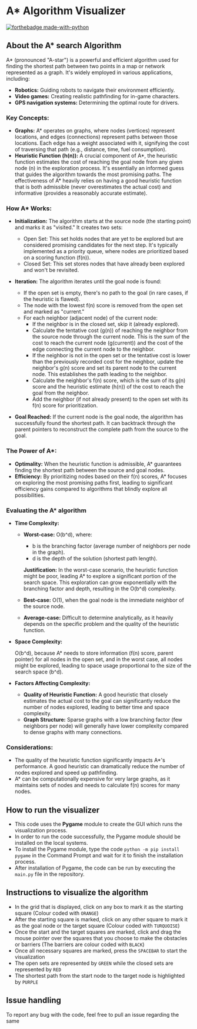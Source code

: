 # A* Algorithm Visualizer

[![forthebadge made-with-python](http://ForTheBadge.com/images/badges/made-with-python.svg)](https://www.python.org/)

## About the A* search Algorithm

A* (pronounced "A-star") is a powerful and efficient algorithm used for finding the shortest path between two points in a map or network represented as a graph. It's widely employed in various applications, including:

- **Robotics:** Guiding robots to navigate their environment efficiently.
- **Video games:** Creating realistic pathfinding for in-game characters.
- **GPS navigation systems:** Determining the optimal route for drivers.

### Key Concepts:

- **Graphs:** A* operates on graphs, where nodes (vertices) represent locations, and edges (connections) represent paths between those locations. Each edge has a weight associated with it, signifying the cost of traversing that path (e.g., distance, time, fuel consumption).
- **Heuristic Function (h(n)):** A crucial component of A*, the heuristic function estimates the cost of reaching the goal node from any given node (n) in the exploration process. It's essentially an informed guess that guides the algorithm towards the most promising paths. The effectiveness of A* heavily relies on having a good heuristic function that is both admissible (never overestimates the actual cost) and informative (provides a reasonably accurate estimate).

### How A* Works:

- **Initialization:** The algorithm starts at the source node (the starting point) and marks it as "visited." It creates two sets:

  - Open Set: This set holds nodes that are yet to be explored but are considered promising candidates for the next step. It's typically implemented as a priority queue, where nodes are prioritized based on a scoring function (f(n)).
  - Closed Set: This set stores nodes that have already been explored and won't be revisited.
- **Iteration:** The algorithm iterates until the goal node is found:

  - If the open set is empty, there's no path to the goal (in rare cases, if the heuristic is flawed).
  - The node with the lowest f(n) score is removed from the open set and marked as "current."
  - For each neighbor (adjacent node) of the current node:
    - If the neighbor is in the closed set, skip it (already explored).
    - Calculate the tentative cost (g(n)) of reaching the neighbor from the source node through the current node. This is the sum of the cost to reach the current node (g(current)) and the cost of the edge connecting the current node to the neighbor.
    - If the neighbor is not in the open set or the tentative cost is lower than the previously recorded cost for the neighbor, update the neighbor's g(n) score and set its parent node to the current node. This establishes the path leading to the neighbor.
    - Calculate the neighbor's f(n) score, which is the sum of its g(n) score and the heuristic estimate (h(n)) of the cost to reach the goal from the neighbor.
    - Add the neighbor (if not already present) to the open set with its f(n) score for prioritization.
- **Goal Reached:** If the current node is the goal node, the algorithm has successfully found the shortest path. It can backtrack through the parent pointers to reconstruct the complete path from the source to the goal.

### The Power of A*:

- **Optimality:** When the heuristic function is admissible, A* guarantees finding the shortest path between the source and goal nodes.
- **Efficiency:** By prioritizing nodes based on their f(n) scores, A* focuses on exploring the most promising paths first, leading to significant efficiency gains compared to algorithms that blindly explore all possibilities.

### Evaluating the A* algorithm

- **Time Complexity:**

  - **Worst-case:** O(b^d), where:
  
    - b is the branching factor (average number of neighbors per node in the graph).
    - d is the depth of the solution (shortest path length).
      
    **Justification:** In the worst-case scenario, the heuristic function might be poor, leading A* to explore a significant portion of the search space. This exploration can grow exponentially with the branching factor and depth, resulting in the O(b^d) complexity.
  
  - **Best-case:** O(1), when the goal node is the immediate neighbor of the source node.
  
  - **Average-case:** Difficult to determine analytically, as it heavily depends on the specific problem and the quality of the heuristic function.

- **Space Complexity:**

    O(b^d), because A* needs to store information (f(n) score, parent pointer) for all nodes in the open set, and in the worst case, all nodes might be explored, leading to space usage proportional to the size of the search space (b^d).

- **Factors Affecting Complexity:**

  - **Quality of Heuristic Function:** A good heuristic that closely estimates the actual cost to the goal can significantly reduce the number of nodes explored, leading to better time and space complexity.
  - **Graph Structure:** Sparse graphs with a low branching factor (few neighbors per node) will generally have lower complexity compared to dense graphs with many connections.

### Considerations:

- The quality of the heuristic function significantly impacts A*'s performance. A good heuristic can dramatically reduce the number of nodes explored and speed up pathfinding.
- A* can be computationally expensive for very large graphs, as it maintains sets of nodes and needs to calculate f(n) scores for many nodes.

## How to run the visualizer

- This code uses the **Pygame** module to create the GUI which runs the visualization process.
- In order to run the code successfully, the Pygame module should be installed on the local systems.
- To install the Pygame module, type the code `python -m pip install pygame` in the Command Prompt and wait for it to finish the installation process.
- After installation of Pygame, the code can be run by executing the `main.py` file in the repository.

## Instructions to visualize the algorithm

- In the grid that is displayed, click on any box to mark it as the starting square (Colour coded with `ORANGE`)
- After the starting square is marked, click on any other square to mark it as the goal node or the target square (Colour coded with `TURQUOISE`)
- Once the start and the target squares are marked, click and drag the mouse pointer over the squares that you choose to make the obstacles or barriers (The barriers are colour coded with `BLACK`)
- Once all necessary squares are marked, press the `SPACEBAR` to start the visualization
- The open sets are represented by `GREEN` while the closed sets are represented by `RED`
- The shortest path from the start node to the target node is highlighted by `PURPLE`

## Issue handling

To report any bug with the code, feel free to pull an issue regarding the same

